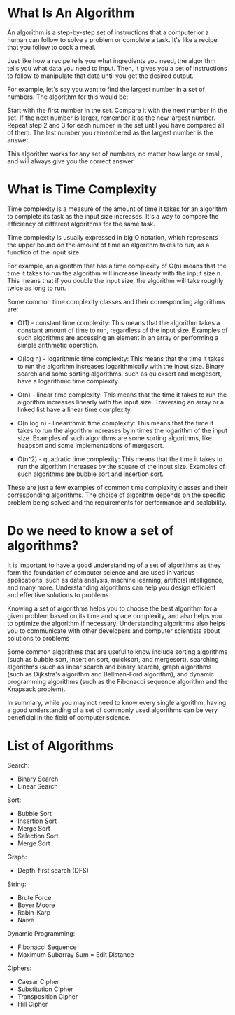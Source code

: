 # What Is An Algorithm
An algorithm is a step-by-step set of instructions that a computer or a human can follow to solve a problem or complete a task. It's like a recipe that you follow to cook a meal.

Just like how a recipe tells you what ingredients you need, the algorithm tells you what data you need to input. Then, it gives you a set of instructions to follow to manipulate that data until you get the desired output.

For example, let's say you want to find the largest number in a set of numbers. The algorithm for this would be:

Start with the first number in the set.
Compare it with the next number in the set.
If the next number is larger, remember it as the new largest number.
Repeat step 2 and 3 for each number in the set until you have compared all of them.
The last number you remembered as the largest number is the answer.

This algorithm works for any set of numbers, no matter how large or small, and will always give you the correct answer.

# What is Time Complexity
Time complexity is a measure of the amount of time it takes for an algorithm to complete its task as the input size increases. It's a way to compare the efficiency of different algorithms for the same task.

Time complexity is usually expressed in big O notation, which represents the upper bound on the amount of time an algorithm takes to run, as a function of the input size.

For example, an algorithm that has a time complexity of O(n) means that the time it takes to run the algorithm will increase linearly with the input size n. This means that if you double the input size, the algorithm will take roughly twice as long to run.

Some common time complexity classes and their corresponding algorithms are:

+ O(1) - constant time complexity: This means that the algorithm takes a constant amount of time to run, regardless of the input size. Examples of such algorithms are accessing an element in an array or performing a simple arithmetic operation.

+ O(log n) - logarithmic time complexity: This means that the time it takes to run the algorithm increases logarithmically with the input size. Binary search and some sorting algorithms, such as quicksort and mergesort, have a logarithmic time complexity.

+ O(n) - linear time complexity: This means that the time it takes to run the algorithm increases linearly with the input size. Traversing an array or a linked list have a linear time complexity.

+ O(n log n) - linearithmic time complexity: This means that the time it takes to run the algorithm increases by n times the logarithm of the input size. Examples of such algorithms are some sorting algorithms, like heapsort and some implementations of mergesort.

+ O(n^2) - quadratic time complexity: This means that the time it takes to run the algorithm increases by the square of the input size. Examples of such algorithms are bubble sort and insertion sort.

These are just a few examples of common time complexity classes and their corresponding algorithms. The choice of algorithm depends on the specific problem being solved and the requirements for performance and scalability.

# Do we need to know a set of algorithms?
It is important to have a good understanding of a set of algorithms as they form the foundation of computer science and are used in various applications, such as data analysis, machine learning, artificial intelligence, and many more. Understanding algorithms can help you design efficient and effective solutions to problems.

Knowing a set of algorithms helps you to choose the best algorithm for a given problem based on its time and space complexity, and also helps you to optimize the algorithm if necessary. Understanding algorithms also helps you to communicate with other developers and computer scientists about solutions to problems

Some common algorithms that are useful to know include sorting algorithms (such as bubble sort, insertion sort, quicksort, and mergesort), searching algorithms (such as linear search and binary search), graph algorithms (such as Dijkstra's algorithm and Bellman-Ford algorithm), and dynamic programming algorithms (such as the Fibonacci sequence algorithm and the Knapsack problem).

In summary, while you may not need to know every single algorithm, having a good understanding of a set of commonly used algorithms can be very beneficial in the field of computer science.

# List of Algorithms
Search:
- Binary Search
- Linear Search

Sort:
- Bubble Sort
- Insertion Sort
- Merge Sort
- Selection Sort
- Merge Sort

Graph:
- Depth-first search (DFS)

String:
- Brute Force
- Boyer Moore
- Rabin-Karp
- Naive

Dynamic Programming:
- Fibonacci Sequence
- Maximum Subarray Sum
= Edit Distance

Ciphers:
- Caesar Cipher
- Substitution Cipher
- Transposition Cipher
- Hill Cipher